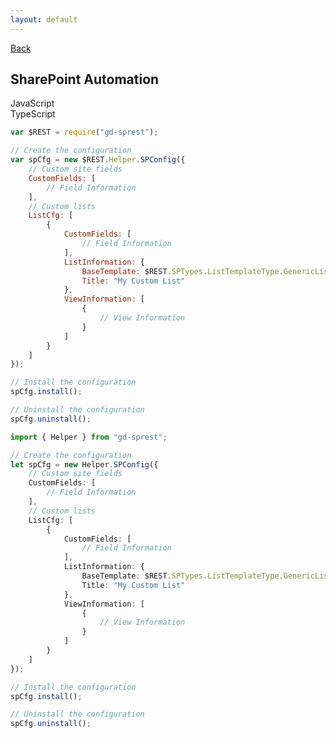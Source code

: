 ```yaml
---
layout: default
---
```

<div class="page-info" markdown="1">

[Back](/topics/automation)
## SharePoint Automation

</div>

<!-- Tabs -->
<div class="tabs">
<!-- Tab Items -->
<div class="tab-items">
    <div class="tab-item">JavaScript</div>
    <div class="tab-item">TypeScript</div>
</div>

<!-- JavaScript -->
<div class="tab-content" markdown="1">

```js
var $REST = require("gd-sprest");

// Create the configuration
var spCfg = new $REST.Helper.SPConfig({
    // Custom site fields
    CustomFields: [
        // Field Information
    ],
    // Custom lists
    ListCfg: [
        {
            CustomFields: [
                // Field Information
            ],
            ListInformation: {
                BaseTemplate: $REST.SPTypes.ListTemplateType.GenericList,
                Title: "My Custom List"
            },
            ViewInformation: [
                {
                    // View Information
                }
            ]
        }
    ]
});

// Install the configuration
spCfg.install();

// Uninstall the configuration
spCfg.uninstall();
```
</div>

<!-- TypeScript -->
<div class="tab-content" markdown="1">

```ts
import { Helper } from "gd-sprest";

// Create the configuration
let spCfg = new Helper.SPConfig({
    // Custom site fields
    CustomFields: [
        // Field Information
    ],
    // Custom lists
    ListCfg: [
        {
            CustomFields: [
                // Field Information
            ],
            ListInformation: {
                BaseTemplate: $REST.SPTypes.ListTemplateType.GenericList,
                Title: "My Custom List"
            },
            ViewInformation: [
                {
                    // View Information
                }
            ]
        }
    ]
});

// Install the configuration
spCfg.install();

// Uninstall the configuration
spCfg.uninstall();
```
</div>
</div>